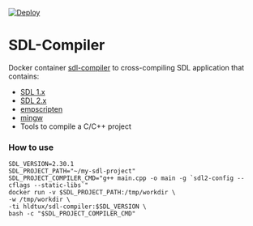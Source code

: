 [![Deploy](https://github.com/humbertodias/docker-sdl-compiler/actions/workflows/deploy.yaml/badge.svg)](https://github.com/humbertodias/docker-sdl-compiler/actions/workflows/deploy.yaml)

# SDL-Compiler

Docker container [sdl-compiler](https://hub.docker.com/r/hldtux/sdl-compiler) to cross-compiling SDL application that contains:
* [SDL 1.x](https://www.libsdl.org/)
* [SDL 2.x](https://www.libsdl.org/)
* [empscripten](https://emscripten.org/)
* [mingw](http://mingw-w64.org)
* Tools to compile a C/C++ project


### How to use

```shell
SDL_VERSION=2.30.1
SDL_PROJECT_PATH="~/my-sdl-project"
SDL_PROJECT_COMPILER_CMD="g++ main.cpp -o main -g `sdl2-config --cflags --static-libs`"
docker run -v $SDL_PROJECT_PATH:/tmp/workdir \
-w /tmp/workdir \
-ti hldtux/sdl-compiler:$SDL_VERSION \
bash -c "$SDL_PROJECT_COMPILER_CMD"
```
